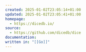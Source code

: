 ```yaml
---
created: 2025-01-02T23:05:14+01:00
updated: 2025-01-02T23:05:41+01:00
homepage:
  - https://dicedb.io/
source:
  - https://github.com/dicedb/dice
documentation: 
written in: "[[Go]]"
---
```

